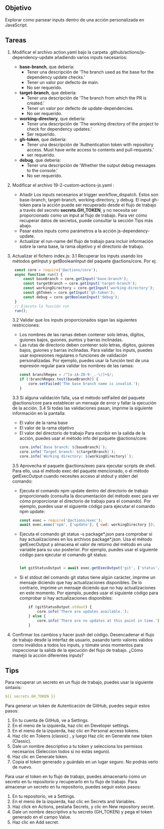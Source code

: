 ## Objetivo
Explorar como parsear inputs dentro de una acción personalizada en JavaScript.

## Tareas

1. Modificar el archivo action.yaml bajo la carpeta .github/actions/js-dependency-update añadiendo varios inputs necesarios:
   - **base-branch**, que debería:
      - Tener una descripción de 'The branch used as the base for the dependency update checks.'
      - Tener un valor por defecto de main.
      - No ser requerido.
   - **target-branch**, que debería:
      - Tener una descripción de 'The branch from which the PR is created.'
      - Tener un valor por defecto de update-dependencies.
      - No ser requerido.
   - **working-directory**, que debería:
      - Tener una descripción de 'The working directory of the project to check for dependency updates.'
      - Ser requerido.
   - **gh-token**, que debería:
      - Tener una descripción de 'Authentication token with repository access. Must have write access to contents and pull-requests.'
      - ser requerido.
   - **debug**, que debería:
      - Tener una descripción de 'Whether the output debug messages to the console.'
      - No ser requerido.

2. Modificar el archivo 19-2-custom-actions-js.yaml :
   - Añadir Los inputs necesarios al trigger workflow_dispatch. Estos son base-branch, target-branch, working-directory, y debug. El input gh-token para la acción puede ser recuperado desde el flujo de trabajo a través del secreto **secrets.GH_TOKEN**, y no necesita ser proporcionado como un input al flujo de trabajo. Para ver cómo recuperar datos de secretos, puede consultar la sección Tips más abajo.
   - Pasar estos inputs como parámetros a la acción js-dependency-update.
   - Actualizar el run-name del flujo de trabajo para incluir información sobre la rama base, la rama objetivo y el directorio de trabajo.

3. Actualizar el fichero index.js:
   3.1 Recuperar los inputs usando los métodos getInput y getBooleanInput del paquete @actions/core. Por ej:
      ```javascript
       const core = require('@actions/core');
       async function run() {
           const baseBranch = core.getInput('base-branch');
           const targetBranch = core.getInput('target-branch');
           const workingDirectory = core.getInput('working-directory');
           const ghToken = core.getInput('gh-token');
           const debug = core.getBooleanInput('debug');
       }
       // Ejecuta la función run
       run();
     ```
   3.2 Validar que los inputs proporcionados sigan las siguientes restricciones:
      - Los nombres de las ramas deben contener solo letras, dígitos, guiones bajos, guiones, puntos y barras inclinadas.
      - Las rutas de directorio deben contener solo letras, dígitos, guiones bajos, guiones y barras inclinadas.
      Para validar los inputs, puedes usar expresiones regulares o funciones de validación personalizadas. Por ejemplo, puedes usar la función test de una expresión regular para validar los nombres de las ramas:
        ```javascript
        const branchRegex = /^[a-zA-Z0-9-_.-\/]+$/;
        if (!branchRegex.test(baseBranch)) {
            core.setFailed('The base branch name is invalid.');
        }
        ```
   3.3 Si alguna validación falla, usa el método setFailed del paquete @actions/core para establecer un mensaje de error y fallar la ejecución de la acción.
   3.4 Si todas las validaciones pasan, imprime la siguiente información en la pantalla:
      - El valor de la rama base
      - El valor de la rama objetivo
      - El valor del directorio de trabajo
      Para escribir en la salida de la acción, puedes usar el método info del paquete @actions/core:
        ```javascript
        core.info(`Base branch: ${baseBranch}`);
        core.info(`Target branch: ${targetBranch}`);
        core.info(`Working directory: ${workingDirectory}`);
        ```
   3.5 Aprovecha el paquete @actions/exec para ejecutar scripts de shell. Para ello, usa el método exec del paquete mencionado, o el método getExecOutput cuando necesites acceso al stdout y stderr del comando:
      - Ejecuta el comando npm update dentro del directorio de trabajo proporcionado (consulta la documentación del método exec para ver cómo proporcionar el directorio de trabajo para el comando). 
        Por ejemplo, puedes usar el siguiente código para ejecutar el comando npm update:
        ```javascript
        const exec = require('@actions/exec');
        await exec.exec('npm', ['update'], { cwd: workingDirectory });
        ```
      - Ejecuta el comando git status -s package*.json para comprobar si hay actualizaciones en los archivos package*.json. Usa el método getExecOutput y almacena el valor de retorno del método en una variable para su uso posterior.
        Por ejemplo, puedes usar el siguiente código para ejecutar el comando git status:
        ```javascript
        
        let gitStatusOutput = await exec.getExecOutput('git', ['status', '-s', 'package*.json'], { cwd: workingDirectory });
        ```
      - Si el stdout del comando git status tiene algún carácter, imprime un mensaje diciendo que hay actualizaciones disponibles. De lo contrario, imprime un mensaje diciendo que no hay actualizaciones en este momento.
        Por ejemplo, puedes usar el siguiente código para comprobar si hay actualizaciones disponibles:
        ```javascript
            if (gitStatusOutput.stdout) {
                core.info('There are updates available.');
            } else {
                core.info('There are no updates at this point in time.');
            }
        ```
4. Confirmar los cambios y hacer push del código. Desencadenar el flujo de trabajo desde la interfaz de usuario, pasando tanto valores válidos como inválidos a todos los inputs, y tómate unos momentos para inspeccionar la salida de la ejecución del flujo de trabajo. ¿Cómo manejó la acción diferentes inputs?     

## Tips

Para recuperar un secreto en un flujo de trabajo, puedes usar la siguiente sintaxis:
   
   ```yaml
   ${{ secrets.GH_TOKEN }}
   ```

Para generar un token de Autenticación de GitHub, puedes seguir estos pasos:
   1. En tu cuenta de GitHub, ve a Settings.
   2. En el menú de la izquierda, haz clic en Developer settings.
   3. En el menú de la izquierda, haz clic en Personal access tokens.
   4. Haz clic en Tokens (classic) , y luego Haz clic en Generate new token (Classic).
   5. Dale un nombre descriptivo a tu token y selecciona los permisos necesarios (Seleccion todos si no estás seguro).
   6. Haz clic en Generate token.
   7. Copia el token generado y guárdalo en un lugar seguro. No podrás verlo de nuevo.

Para usar el token en tu flujo de trabajo, puedes almacenarlo como un secreto en tu repositorio y recuperarlo en tu flujo de trabajo. 
Para almacenar un secreto en tu repositorio, puedes seguir estos pasos:
   1. En tu repositorio, ve a Settings.
   2. En el menú de la izquierda, haz clic en Secrets and Variables.
   3. Haz click en Actions, pestaña Secrets, y clic en New repository secret.
   4. Dale un nombre descriptivo a tu secreto (GH_TOKEN) y pega el token generado en el campo Value.
   5. Haz clic en Add secret.

